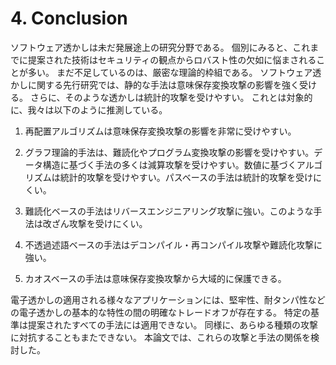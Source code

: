 # 4. Conclusion

ソフトウェア透かしは未だ発展途上の研究分野である。
個別にみると、これまでに提案された技術はセキュリティの観点からロバスト性の欠如に悩まされることが多い。
まだ不足しているのは、厳密な理論的枠組である。
ソフトウェア透かしに関する先行研究では、静的な手法は意味保存変換攻撃の影響を強く受ける。
さらに、そのような透かしは統計的攻撃を受けやすい。
これとは対象的に、我々は以下のように推測している。

1. 再配置アルゴリズムは意味保存変換攻撃の影響を非常に受けやすい。

2. グラフ理論的手法は、難読化やプログラム変換攻撃の影響を受けやすい。データ構造に基づく手法の多くは減算攻撃を受けやすい。数値に基づくアルゴリズムは統計的攻撃を受けやすい。パスベースの手法は統計的攻撃を受けにくい。

3. 難読化ベースの手法はリバースエンジニアリング攻撃に強い。このような手法は改ざん攻撃を受けにくい。

4. 不透過述語ベースの手法はデコンパイル・再コンパイル攻撃や難読化攻撃に強い。

5. カオスベースの手法は意味保存変換攻撃から大域的に保護できる。

電子透かしの適用される様々なアプリケーションには、堅牢性、耐タンパ性などの電子透かしの基本的な特性の間の明確なトレードオフが存在する。
特定の基準は提案されたすべての手法には適用できない。
同様に、あらゆる種類の攻撃に対抗することもまたできない。
本論文では、これらの攻撃と手法の関係を検討した。
